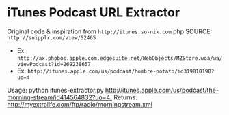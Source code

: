 iTunes Podcast URL Extractor
===================

Original code & inspiration from `http://itunes.so-nik.com`
php SOURCE: `http://snipplr.com/view/52465`

* Ex: `http://ax.phobos.apple.com.edgesuite.net/WebObjects/MZStore.woa/wa/viewPodcast?id=269238657`
* Ex: `http://itunes.apple.com/us/podcast/hombre-potato/id319810190?uo=4`

Usage:
    python itunes-extractor.py http://itunes.apple.com/us/podcast/the-morning-stream/id414564832?uo=4`
Returns:
    http://myextralife.com/ftp/radio/morningstream.xml
